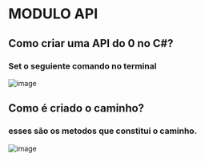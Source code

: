 # MODULO API

## Como criar uma API do 0 no C#?
### Set o seguiente comando no terminal
![image](https://user-images.githubusercontent.com/99850729/214345873-63c71fec-15cf-405b-9a2f-fdfdb1ec9ea5.png)

## Como é criado o caminho?
### esses são os metodos que constitui o caminho.
![image](https://user-images.githubusercontent.com/99850729/214353976-09a38c33-19f4-43b2-a942-fbccc2a138a2.png)
